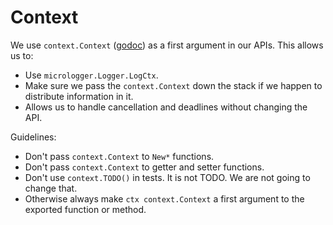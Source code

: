 # Context

We use `context.Context` ([godoc][context]) as a first argument in our APIs.
This allows us to:

- Use `micrologger.Logger.LogCtx`.
- Make sure we pass the `context.Context` down the stack if we happen to
  distribute information in it.
- Allows us to handle cancellation and deadlines without changing the API.

Guidelines:

- Don't pass `context.Context` to `New*` functions.
- Don't pass `context.Context` to getter and setter functions.
- Don't use `context.TODO()` in tests. It is not TODO. We are not going to
  change that.
- Otherwise always make `ctx context.Context` a first argument to the exported
  function or method.

[context]: https://golang.org/pkg/context/
